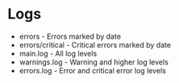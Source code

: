 # Logs
- errors - Errors marked by date
- errors/critical - Critical errors marked by date
- main.log - All log levels
- warnings.log - Warning and higher log levels
- errors.log - Error and critical error log levels